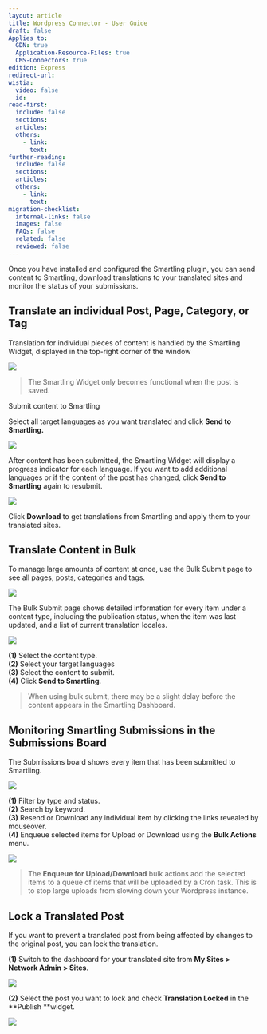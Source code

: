 ```yaml
---
layout: article
title: Wordpress Connector - User Guide
draft: false
Applies to:
  GDN: true
  Application-Resource-Files: true
  CMS-Connectors: true
edition: Express
redirect-url:
wistia:
  video: false
  id:
read-first:
  include: false
  sections:
  articles:
  others:
    - link:
      text:
further-reading:
  include: false
  sections:
  articles:
  others:
    - link:
      text:
migration-checklist:
  internal-links: false
  images: false
  FAQs: false
  related: false
  reviewed: false
---
```



Once you have installed and configured the Smartling plugin, you can send content to Smartling, download translations to your translated sites and monitor the status of your submissions.

## Translate an individual Post, Page, Category, or Tag

Translation for individual pieces of content is handled by the Smartling Widget, displayed in the top-right corner of the window

![](/uploads/versions/edit_post_-_my_personal_site_-_wordpress---x----1115-648x---.png)

> The Smartling Widget only becomes functional when the post is saved.

Submit content to Smartling

Select all target languages as you want translated and click **Send to Smartling.**

![](/uploads/versions/2bdcc9ce-d95e-11e4-8ad5-a40f3492135b_png__999-907_---x----281-259x---.png)

After content has been submitted, the Smartling Widget will display a progress indicator for each language. If you want to add additional languages or if the content of the post has changed, click **Send to Smartling** again to resubmit.

![](/uploads/versions/88ae825a-d95e-11e4-8338-783a32b33686_png__996-903_---x----285-250x---.png)

Click **Download** to get translations from Smartling and apply them to your translated sites.

## Translate Content in Bulk

To manage large amounts of content at once, use the Bulk Submit page to see all pages, posts, categories and tags.

![](/uploads/versions/d0550700-d95e-11e4-9b7e-4845cc92c1aa_png__328-199_---x----331-196x---.png)

The Bulk Submit page shows detailed information for every item under a content type, including the publication status, when the item was last updated, and a list of current translation locales.

![](/uploads/versions/425bc3de-d95f-11e4-956d-f3270881fa93_png__994-675_---x----987-674x---.png)

**(1)** Select the content type.
<br>**(2)** Select your target languages
<br>**(3)** Select the content to submit.
<br>**(4)** Click **Send to Smartling**.

> When using bulk submit, there may be a slight delay before the content appears in the Smartling Dashboard.

## Monitoring Smartling Submissions in the Submissions Board

The Submissions board shows every item that has been submitted to Smartling.

![](/uploads/versions/posts_-_my_personal_site_-_wordpress---x----324-142x---.png)

**(1)** Filter by type and status.
<br>**(2)** Search by keyword.
<br>**(3)** Resend or Download any individual item by clicking the links revealed by mouseover.
<br>**(4)**&nbsp;Enqueue selected items for Upload or Download using the **Bulk Actions** menu.

![](/uploads/versions/submissions_board_-_my_personal_site_-_wordpress---x----1033-702x---.png)

> The **Enqueue for Upload/Download** bulk actions add the selected items to a queue of items that will be uploaded by a Cron task. This is to stop large uploads from slowing down your Wordpress instance.

## Lock a Translated Post

If you want to prevent a translated post from being affected by changes to the original post, you can lock the translation.

**(1)** Switch to the dashboard for your translated site from&nbsp;**My Sites &gt; Network Admin &gt; Sites**.

![](/uploads/versions/sites_-_network_admin__smartling_sites_-_wordpress---x----1272-615x---.png)

**(2)** Select the post you want to lock and check **Translation Locked** in the **Publish&nbsp;**widget.

![](/uploads/versions/edit_post_-_my_french_company_site_-_wordpress---x----291-356x---.png)